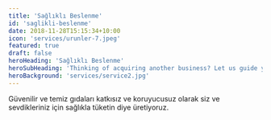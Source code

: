 ```yaml
---
title: 'Sağlıklı Beslenme'
id: 'saglikli-beslenme'
date: 2018-11-28T15:15:34+10:00
icon: 'services/urunler-7.jpeg'
featured: true
draft: false
heroHeading: 'Sağlıklı Beslenme'
heroSubHeading: 'Thinking of acquiring another business? Let us guide you through the process.'
heroBackground: 'services/service2.jpg'
---
```


Güvenilir ve temiz gıdaları katkısız ve koruyucusuz olarak siz ve sevdikleriniz için sağlıkla tüketin diye üretiyoruz.

